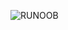 ![RUNOOB](http://m.qpic.cn/psc?/V10Hvo6u3TYz54/ruAMsa53pVQWN7FLK88i5v8vEgq9e5vRbwahoNMk4jzD*QSttkfXrPUoD6y2rjpjeYMnvsN2pITAnffOHesJaUFvyJJNBDkYz01bCoAiqbY!/b&bo=6ANYAugDWAIDByI!&rf=viewer_4)
